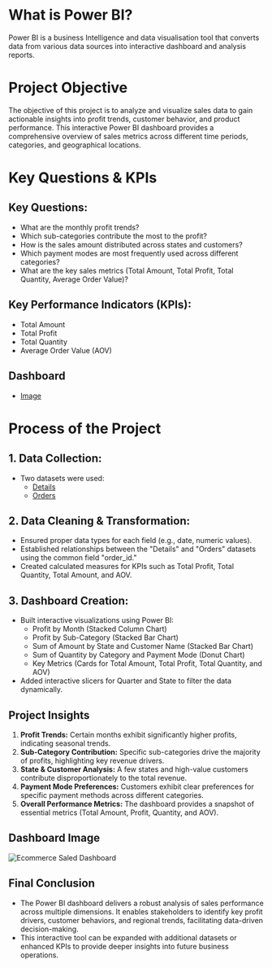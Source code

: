   # What is Power BI?
Power BI is a business Intelligence and data visualisation tool that converts data from various data sources into interactive dashboard and analysis reports.

# Project Objective
The objective of this project is to analyze and visualize sales data to gain actionable insights into profit trends, customer behavior, and product performance. This interactive Power BI dashboard provides a comprehensive overview of sales metrics across different time periods, categories, and geographical locations.

# Key Questions & KPIs

## Key Questions:

- What are the monthly profit trends?
- Which sub-categories contribute the most to the profit?
- How is the sales amount distributed across states and customers?
- Which payment modes are most frequently used across different categories?
- What are the key sales metrics (Total Amount, Total Profit, Total Quantity, Average Order Value)?

## Key Performance Indicators (KPIs):

- Total Amount
- Total Profit
- Total Quantity
- Average Order Value (AOV)

## Dashboard

- <a href = "https://github.com/AkashKumar-47/Data-analytics/blob/main/Ecommerce%20Saled%20Dashboard.png">Image</a>

# Process of the Project
## 1.	Data Collection:
- Two datasets were used:
  - <a href = "https://github.com/AkashKumar-47/Data-analytics/blob/main/Details.xlsx">Details</a>
  - <a href = "https://github.com/AkashKumar-47/Data-analytics/blob/main/Orders.xlsx">Orders</a>
## 2.	Data Cleaning & Transformation:
- Ensured proper data types for each field (e.g., date, numeric values).
- Established relationships between the "Details" and "Orders" datasets using the common field "order_id."
- Created calculated measures for KPIs such as Total Profit, Total Quantity, Total Amount, and AOV.
## 3.	Dashboard Creation:
- Built interactive visualizations using Power BI:
  - Profit by Month (Stacked Column Chart)
  - Profit by Sub-Category (Stacked Bar Chart)
  - Sum of Amount by State and Customer Name (Stacked Bar Chart)
  - Sum of Quantity by Category and Payment Mode (Donut Chart)
  - Key Metrics (Cards for Total Amount, Total Profit, Total Quantity, and AOV)
- Added interactive slicers for Quarter and State to filter the data dynamically.

## Project Insights
1.  **Profit Trends:** Certain months exhibit significantly higher profits, indicating seasonal trends.
2.	**Sub-Category Contribution:** Specific sub-categories drive the majority of profits, highlighting key revenue drivers.
3.	**State & Customer Analysis:** A few states and high-value customers contribute disproportionately to the total revenue.
4.	**Payment Mode Preferences:** Customers exhibit clear preferences for specific payment methods across different categories.
5.	**Overall Performance Metrics:** The dashboard provides a snapshot of essential metrics (Total Amount, Profit, Quantity, and AOV).

## Dashboard Image

![Ecommerce Saled Dashboard](https://github.com/user-attachments/assets/0e960364-4a3a-489c-8748-a2e633c20960)

## Final Conclusion
- The Power BI dashboard delivers a robust analysis of sales performance across multiple dimensions. It enables stakeholders to identify key profit drivers, customer behaviors, and regional trends, facilitating data-driven decision-making.
- This interactive tool can be expanded with additional datasets or enhanced KPIs to provide deeper insights into future business operations.
